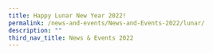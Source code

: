 ```yaml
---
title: Happy Lunar New Year 2022!
permalink: /news-and-events/News-and-Events-2022/lunar/
description: ""
third_nav_title: News & Events 2022
---
```

